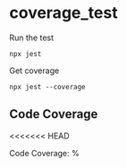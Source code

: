 # coverage_test

Run the test

`npx jest`

Get coverage

`npx jest --coverage`

## Code Coverage

<<<<<<< HEAD
<!-- coverage-start -->
Code Coverage: %
<!-- coverage-end -->

